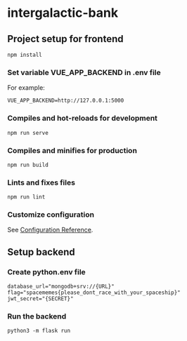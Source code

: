 # intergalactic-bank

## Project setup for frontend
```
npm install
```
### Set variable VUE_APP_BACKEND in .env file
For example:
```
VUE_APP_BACKEND=http://127.0.0.1:5000
```

### Compiles and hot-reloads for development
```
npm run serve
```

### Compiles and minifies for production
```
npm run build
```

### Lints and fixes files
```
npm run lint
```

### Customize configuration
See [Configuration Reference](https://cli.vuejs.org/config/).


## Setup backend
### Create python.env file
```
database_url="mongodb+srv://{URL}"
flag="spacememes{please_dont_race_with_your_spaceship}"
jwt_secret="{SECRET}"
```
### Run the backend
```
python3 -m flask run
```
